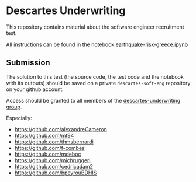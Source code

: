 # Descartes Underwriting

This repository contains material about the software engineer recruitment test.

All instructions can be found in the notebook [earthquake-risk-greece.ipynb](https://github.com/descartes-underwriting/software-engineer-technical-test/blob/main/notebook/earthquake-risk-greece.ipynb)

## Submission

The solution to this test (the source code, the test code and the notebook with its outputs) should be saved on a private `descartes-soft-eng` repository on your github account.

Access should be granted to all members of the [descartes-underwriting group](https://github.com/orgs/descartes-underwriting/people).

Especially:

* <https://github.com/alexandreCameron>
* <https://github.com/mt94>
* <https://github.com/thmsbernardi>
* <https://github.com/f-combes>
* <https://github.com/mdeboc>
* <https://github.com/michruggeri>
* <https://github.com/cedricadam2>
* <https://github.com/bpeyrouBDHIS>
